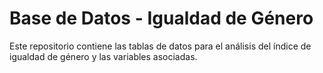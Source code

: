 # Base de Datos - Igualdad de Género
Este repositorio contiene las tablas de datos para el análisis del índice de igualdad de género y las variables asociadas.
